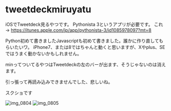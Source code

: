 # tweetdeckmiruyatu
iOSでTweetdeck見るやつです。
Pythonista 3というアプリが必要です。
これ→ https://itunes.apple.com/jp/app/pythonista-3/id1085978097?mt=8

Python初めて書きましたJavascriptも初めて書きました。誰かに作り直してもらいたいワ。
iPhone7、または8ではちゃんと動くと思いますが、Xやplus、SEではうまく動かないかもしれません。

minってついてるやつはTweetdeckの左のバーが出ます、そうじゃないのは消えます。

引っ張って再読み込みできませんでした、悲しいね。

スクショです

![img_0804](https://user-images.githubusercontent.com/15945113/44958906-d52bd000-af21-11e8-9e68-23f26d150ac1.png)
![img_0805](https://user-images.githubusercontent.com/15945113/44958907-da891a80-af21-11e8-9fcc-ff14f4b917b2.png)
